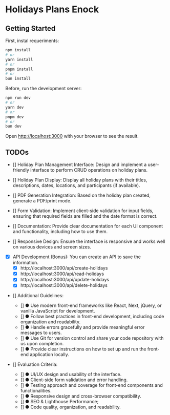 # Holidays Plans Enock

## Getting Started

First, instal requeriments:

```bash
npm install
# or
yarn install
# or
pnpm install
# or
bun install
```

Before, run the development server:

```bash
npm run dev
# or
yarn dev
# or
pnpm dev
# or
bun dev
```

Open [http://localhost:3000](http://localhost:3000) with your browser to see the result.





## TODOs

- [] Holiday Plan Management Interface: Design and implement a user-friendly interface to perform CRUD operations on holiday plans.

- [] Holiday Plan Display: Display all holiday plans with their titles, descriptions, dates, locations, and participants (if available).

- [] PDF Generation Integration: Based on the holiday plan created, generate a PDF/print mode.

- [] Form Validation: Implement client-side validation for input fields, ensuring that required fields are filled and the date format is correct.

- [] Documentation: Provide clear documentation for each UI component and functionality, including how to use them.

- [] Responsive Design: Ensure the interface is responsive and works well on various devices and screen sizes.

- [x] API Development (Bonus): You can create an API to save the information.
  - [x] http://localhost:3000/api/create-holidays
  - [x] http://localhost:3000/api/read-holidays
  - [x] http://localhost:3000/api/update-holidays
  - [x] http://localhost:3000/api/delete-holidays

- [] Additional Guidelines: 
  - [] ● Use modern front-end frameworks like React, Next, jQuery, or vanilla JavaScript for development.
  - [] ● Follow best practices in front-end development, including code organization and readability.
  - [] ● Handle errors gracefully and provide meaningful error messages to users.
  - [] ● Use Git for version control and share your code repository with us upon completion.
  - [] ● Provide clear instructions on how to set up and run the front-end application locally.

- [] Evaluation Criteria:
  - [] ● UI/UX design and usability of the interface.
  - [] ● Client-side form validation and error handling.
  - [] ● Testing approach and coverage for front-end components and functionalities.
  - [] ● Responsive design and cross-browser compatibility.
  - [] ● SEO & Lighthouse Performance;
  - [] ● Code quality, organization, and readability.

